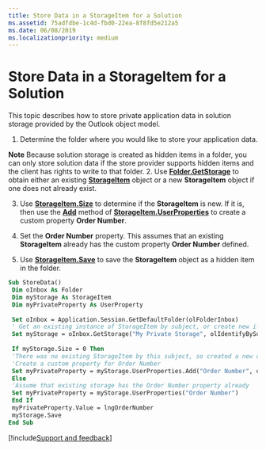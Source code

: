 ```yaml
---
title: Store Data in a StorageItem for a Solution
ms.assetid: 75adfdbe-1c4d-fbd0-22ea-8f8fd5e212a5
ms.date: 06/08/2019
ms.localizationpriority: medium
---
```



# Store Data in a StorageItem for a Solution

This topic describes how to store private application data in solution storage provided by the Outlook object model.


1. Determine the folder where you would like to store your application data. 
    
  **Note** Because solution storage is created as hidden items in a folder, you can only store solution data if the store provider supports hidden items and the client has rights to write to that folder.
2. Use **[Folder.GetStorage](../../../api/Outlook.Folder.GetStorage.md)** to obtain either an existing **[StorageItem](../../../api/Outlook.StorageItem.md)** object or a new **StorageItem** object if one does not already exist.
    
3. Use **[StorageItem.Size](../../../api/Outlook.StorageItem.Size.md)** to determine if the **StorageItem** is new. If it is, then use the **[Add](../../../api/Outlook.UserProperties.Add.md)** method of **[StorageItem.UserProperties](../../../api/Outlook.StorageItem.UserProperties.md)** to create a custom property **Order Number**.
    
4. Set the **Order Number** property. This assumes that an existing **StorageItem** already has the custom property **Order Number** defined.
    
5. Use **[StorageItem.Save](../../../api/Outlook.StorageItem.Save.md)** to save the **StorageItem** object as a hidden item in the folder.
    

```vb
Sub StoreData() 
 Dim oInbox As Folder 
 Dim myStorage As StorageItem 
 Dim myPrivateProperty As UserProperty 
 
 Set oInbox = Application.Session.GetDefaultFolder(olFolderInbox) 
 ' Get an existing instance of StorageItem by subject, or create new if it doesn't exist 
 Set myStorage = oInbox.GetStorage("My Private Storage", olIdentifyBySubject) 
 
 If myStorage.Size = 0 Then 
 'There was no existing StorageItem by this subject, so created a new one 
 'Create a custom property for Order Number 
 Set myPrivateProperty = myStorage.UserProperties.Add("Order Number", olNumber) 
 Else 
 'Assume that existing storage has the Order Number property already 
 Set myPrivateProperty = myStorage.UserProperties("Order Number") 
 End If 
 myPrivateProperty.Value = lngOrderNumber 
 myStorage.Save 
End Sub
```

[!include[Support and feedback](~/includes/feedback-boilerplate.md)]